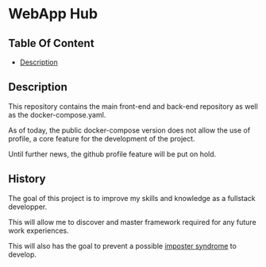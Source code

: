 # WebApp Hub

## Table Of Content
 - [Description](#description)

## Description

This repository contains the main front-end and back-end repository as well as the docker-compose.yaml.

As of today, the public docker-compose version does not allow the use of profile, a core feature for the development of the project.

Until further news, the github profile feature will be put on hold.

## History

The goal of this project is to improve my skills and knowledge as a fullstack developper.

This will allow me to discover and master framework required for any future work experiences.

This will also has the goal to  prevent a possible [imposter syndrome](https://en.wikipedia.org/wiki/Impostor_syndrome) to develop.
